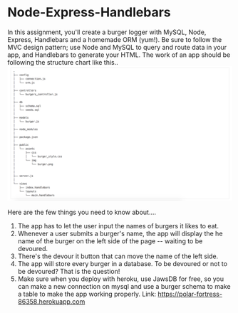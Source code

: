 # Node-Express-Handlebars
In this assignment, you'll create a burger logger with MySQL, Node, Express, Handlebars and a homemade ORM (yum!). Be sure to follow the MVC design pattern; use Node and MySQL to query and route data in your app, and Handlebars to generate your HTML.
The work of an app should be following the structure chart like this..
![Alt text](Node-Express-Handlebars.png "Screen Shot")

Here are the few things you need to know about....
1. The app has to let the user input the names of burgers it likes to eat.
2. Whenever a user submits a burger's name, the app will display the he name of the burger on the left side of the page -- waiting to be devoured.
3. There's the devour it button that can move the name of the left side.
4. The app will store every burger in a database. To be devoured or not to be devoured? That is the question!
5. Make sure when you deploy with heroku, use JawsDB for free, so you can make a new connection on mysql and use a burger schema to make a table to make the app working properly.
Link: https://polar-fortress-86358.herokuapp.com
